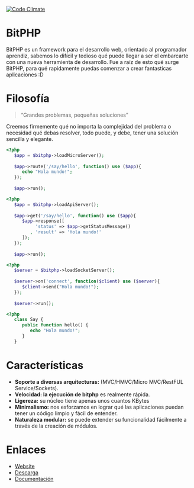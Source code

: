 [![Code Climate](https://codeclimate.com/github/0oeduardoo0/BitPHP/badges/gpa.svg)](https://codeclimate.com/github/0oeduardoo0/BitPHP)

# BitPHP

BitPHP es un framework para el desarrollo web, orientado al programador aprendiz, sabemos lo difícil y tedioso qué puede llegar a ser el embarcarte con una nueva herramienta de desarrollo. Fue a raíz de esto qué surge BitPHP, para qué rapidamente puedas comenzar a crear fantasticas aplicaciones :D

# Filosofía

> “Grandes problemas, pequeñas soluciones”

Creemos firmemente qué no importa la complejidad del problema o necesidad qué debas resolver, todo puede, y debe, tener una solución sencilla y elegante.

```php
<?php
   $app = $bitphp->loadMicroServer();
   
   $app->route('/say/hello', function() use ($app){
      echo "Hola mundo!";
   });
   
   $app->run();
```
```php
<?php
   $app = $bitphp->loadApiServer();
   
   $app->get('/say/hello', function() use ($app){
      $app->response([
           'status' => $app->getStatusMessage()
         , 'result' => 'Hola mundo!'
      ]);
   });
   
   $app->run();
```
```php
<?php
   $server = $bitphp->loadSocketServer();
   
   $server->on('connect', function($client) use ($server){
      $client->send("Hola mundo!");
   });
   
   $server->run();
```
```php
<?php
   class Say {
      public function hello() {
         echo "Hola mundo!";
      }
   }
```
# Características

- **Soporte a diversas arquitecturas:** (MVC/HMVC/Micro MVC/RestFUL Service/Sockets).
- **Velocidad: la ejecución de bitphp** es realmente rápida.
- **Ligereza:** su núcleo tiene apenas unos cuantos KBytes
- **Minimalismo:** nos esforzamos en lograr qué las aplicaciones puedan tener un código limpio y fácil de entender.
- **Naturaleza modular:** se puede extender su funcionalidad fácilmente a través de la creación de módulos.

# Enlaces

- [Website](http://bitphp.root404.com)
- [Descarga](http://bitphp.root404.com/downloads)
- [Documentación](http://bitphp.root404.com/docs)

